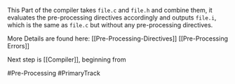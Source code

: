 This Part of the compiler takes `file.c` and `file.h` and combine them, it evaluates the pre-processing directives accordingly and outputs `file.i`, which is the same as `file.c` but without any pre-processing directives.

More Details are found here:
[[Pre-Processing-Directives]]
[[Pre-Processing Errors]]


Next step is [[Compiler]], beginning from

#Pre-Processing #PrimaryTrack